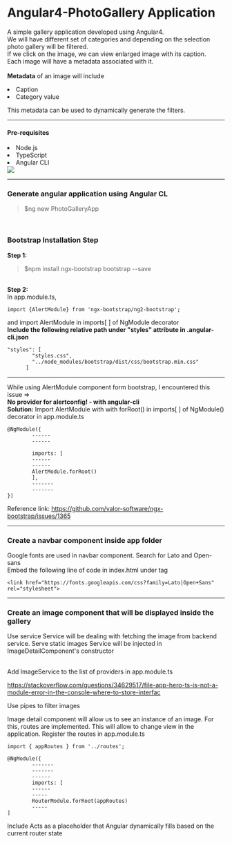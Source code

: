 # Angular4-PhotoGallery Application
A simple gallery application developed using Angular4.<br>
We will have different set of categories and depending on the selection photo gallery will be filtered.<br>
If we click on the image, we can view enlarged image with its caption.<br>
Each image will have a metadata associated with it. <br><br>
<strong>Metadata</strong> of an image will include
<li>Caption</li>
<li>Category value</li>

This metadata can be used to dynamically generate the filters.

<hr>
<h4>Pre-requisites</h4>
<li>Node.js</li>
<li>TypeScript</li>
<li>Angular CLI</li>
<img src="https://github.com/patilankita79/Angular4-PhotoGallery/blob/master/Screenshots/NodeJS_TS_CLI_INFO.png"/>
<hr>
<h3>Generate angular application using Angular CL</h3>
<blockquote>$ng new PhotoGalleryApp</blockquote>
<br>
<h3>Bootstrap Installation Step</h3>
<strong>Step 1:</strong>
<blockquote>$npm install ngx-bootstrap bootstrap --save</blockquote>
<br>
<strong>Step 2:</strong><br>
In app.module.ts, <br>

```
import {AlertModule} from 'ngx-bootstrap/ng2-bootstrap';
```

and import AlertModule in imports[ ] of NgModule decorator
<br>
<strong>Include the following relative path under "styles" attribute in .angular-cli.json</strong>

```
"styles": [
        "styles.css",
        "../node_modules/bootstrap/dist/css/bootstrap.min.css"
      ]
```

<hr>
While using AlertModule component form bootstrap, I encountered this issue => <br>
<strong>No provider for alertconfig! - with angular-cli</strong>
<br>
<strong>Solution: </strong> Import AlertModule with with forRoot() in imports[ ] of NgModule() decorator in app.module.ts <br>

```
@NgModule({ 
        ------
        ------
        
        imports: [
        ------
        ------
        AlertModule.forRoot()
        ],
        -------
        -------
})
```
Reference link: https://github.com/valor-software/ngx-bootstrap/issues/1365
<hr>
<h3>Create a navbar component inside app folder</h3>
Google fonts are used in navbar component. Search for Lato and Open-sans<br>
Embed the following line of code in index.html under <head> tag

```
<link href="https://fonts.googleapis.com/css?family=Lato|Open+Sans" rel="stylesheet">
```
<hr>
<h3>Create an image component that will be displayed inside the gallery</h3>

Use service
Service will be dealing with fetching the image from backend service. Serve static images
Service will be injected in ImageDetailComponent's constructor

<br>
Add ImageService to the list of providers in app.module.ts


https://stackoverflow.com/questions/34629517/file-app-hero-ts-is-not-a-module-error-in-the-console-where-to-store-interfac


Use pipes to filter images

Image detail component will allow us to see an instance of an image. For this, routes are implemented. This will allow to change view in the application. Register the routes in app.module.ts

```
import { appRoutes } from '../routes';

@NgModule({
        -------
        -------
        ------
        imports: [ 
        ------
        -----
        RouterModule.forRoot(appRoutes)
        -----
]
```


Include
Acts as a placeholder that Angular dynamically fills based on the current router state




